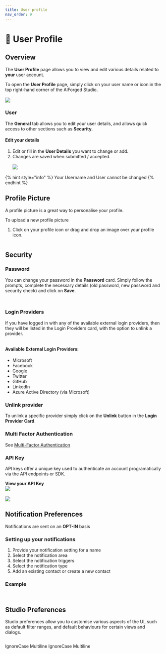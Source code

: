 ```yaml
---
title: User profile
nav_order: 9
---
```


# 🤵 User Profile

## Overview

The **User Profile** page allows you to view and edit various details related to **your** user account.

To open the **User Profile** page, simply click on your user name or icon in the top right-hand corner of the AIForged Studio.\
\
![](<.gitbook/assets/image (33) (1) (1).png>)

### User

The **General** tab allows you to edit your user details, and allows quick access to other sections such as **Security.**

#### Edit your details

1. Edit or fill in the **User Details** you want to change or add.
2. Changes are saved when submitted / accepted.\
   \
   ![](<.gitbook/assets/image (34) (1) (1).png>)

{% hint style="info" %}
Your Username and User cannot be changed
{% endhint %}

## Profile Picture

A profile picture is a great way to personalise your profile.

To upload a new profile picture

1. Click on your profile icon or drag and drop an image over your profile icon.

<div align="left"><figure><img src="assets/image%20%2836%29%20%281%29.png" alt=""><figcaption></figcaption></figure></div>

## Security

### Password

You can change your password in the **Password** card. Simply follow the prompts, complete the necessary details (old password, new password and security check) and click on **Save**.

<div align="left"><figure><img src="assets/image%20%2839%29%20%281%29.png" alt=""><figcaption></figcaption></figure></div>

<div align="left"><figure><img src="assets/image%20%2840%29%20%281%29.png" alt=""><figcaption></figcaption></figure></div>

### Login Providers

If you have logged in with any of the available external login providers, then they will be listed in the Login Providers card, with the option to unlink a provider.

<div align="left"><figure><img src="assets/image%20%2837%29%20%281%29.png" alt=""><figcaption></figcaption></figure></div>

#### Available External Login Providers:

* Microsoft
* Facebook
* Google
* Twitter
* GitHub
* LinkedIn
* Azure Active Directory (via Microsoft)

### Unlink provider

To unlink a specific provider simply click on the **Unlink** button in the **Login Provider Card**.

### Multi Factor Authentication

See [Multi-Factor Authentication](multi-factor-authentication.md)

### API Key

API keys offer a unique key used to authenticate an account programatically via the API endpoints or SDK.

**View your API Key**\
![](<.gitbook/assets/image (41) (1).png>)\
\
![](<.gitbook/assets/image (42) (1).png>)

## Notification Preferences

Notifications are sent on an **OPT-IN** basis

### Setting up your notifications

1. Provide your notification setting for a name
2. Select the notification area
3. Select the notification triggers
4. Select the notification type
5. Add an existing contact or create a new contact

### Example

<figure><img src="assets/image%20%2868%29.png" alt=""><figcaption></figcaption></figure>

<figure><img src="assets/image%20%281%29%20%281%29%20%281%29%20%281%29%20%281%29.png" alt=""><figcaption></figcaption></figure>

## Studio Preferences

Studio preferences allow you to customise various aspects of the UI, such as default filter ranges, and default behaviours for certain views and dialogs.

<figure><img src="assets/image%20%2843%29%20%281%29.png" alt=""><figcaption></figcaption></figure>

 IgnoreCase Multiline IgnoreCase Multiline
